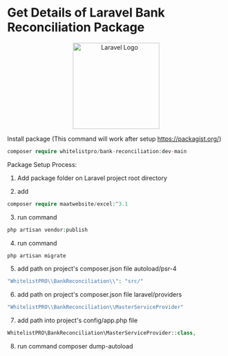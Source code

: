 # Get Details of Laravel Bank Reconciliation Package

<p align="center"><img src="https://picperf.io/https://laravelnews.s3.amazonaws.com/images/laravel-featured.png" width="200" alt="Laravel Logo"></a></p>

Install package (This command will work after setup https://packagist.org/)

```php
composer require whitelistpro/bank-reconciliation:dev-main
```

Package Setup Process:

1. Add package folder on Laravel project root directory

2. add
```php
composer require maatwebsite/excel:^3.1
```

3. run command
```php
php artisan vendor:publish
```

4. run command
```php
php artisan migrate
```

5. add path on project's composer.json file autoload/psr-4
```php
"WhitelistPRO\\BankReconciliation\\": "src/"
```

6. add path on project's composer.json file laravel/providers
```php
"WhitelistPRO\\BankReconciliation\\MasterServiceProvider"
```

7. add path into project's config/app.php file
```php
WhitelistPRO\BankReconciliation\MasterServiceProvider::class,
```

8. run command composer dump-autoload
